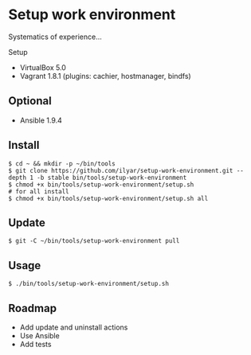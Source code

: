 # Setup work environment

Systematics of experience...

Setup 

* VirtualBox 5.0
* Vagrant 1.8.1 (plugins: cachier, hostmanager, bindfs)

## Optional

* Ansible 1.9.4

## Install

    $ cd ~ && mkdir -p ~/bin/tools
    $ git clone https://github.com/ilyar/setup-work-environment.git --depth 1 -b stable bin/tools/setup-work-environment
    $ chmod +x bin/tools/setup-work-environment/setup.sh
    # for all install
    $ chmod +x bin/tools/setup-work-environment/setup.sh all 

## Update

    $ git -C ~/bin/tools/setup-work-environment pull
    
## Usage

    $ ./bin/tools/setup-work-environment/setup.sh

## Roadmap

* Add update and uninstall actions
* Use Ansible
* Add tests
